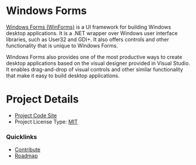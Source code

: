# Windows Forms

[Windows Forms (WinForms)](https://github.com/dotnet/winforms) is a UI framework for building Windows desktop applications. 
It is a .NET wrapper over Windows user interface libraries, such as User32 and GDI+. It also offers controls and other 
functionality that is unique to Windows Forms.

Windows Forms also provides one of the most productive ways to create desktop applications based on the visual designer 
provided in Visual Studio. It enables drag-and-drop of visual controls and other similar functionality that make it easy to 
build desktop applications.

# Project Details

* [Project Code Site](https://github.com/dotnet/winforms)
* Project License Type: [MIT](https://github.com/dotnet/winforms/blob/master/LICENSE.TXT)

### Quicklinks

* [Contribute](https://github.com/dotnet/winforms/blob/master/Documentation/contributing.md)
* [Roadmap](https://github.com/dotnet/winforms/blob/master/roadmap.md)
